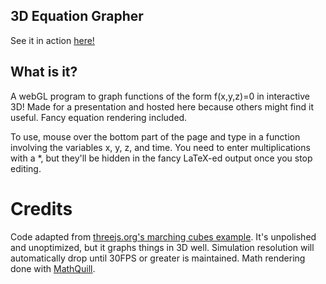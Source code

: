 ## 3D Equation Grapher

See it in action [here!](https://zsteinberg.github.io/3DGrapher)

## What is it?
A webGL program to graph functions of the form f(x,y,z)=0 in interactive 3D! Made for a presentation and hosted here because others might find it useful. Fancy equation rendering included.

To use, mouse over the bottom part of the page and type in a function involving the variables x, y, z, and time. You need to enter multiplications with a *, but they'll be hidden in the fancy LaTeX-ed output once you stop editing.

# Credits

Code adapted from [threejs.org's marching cubes example](https://threejs.org/examples/webgl_marchingcubes.html). It's unpolished and unoptimized, but it graphs things in 3D well. Simulation resolution will automatically drop until 30FPS or greater is maintained. Math rendering done with [MathQuill](https://mathquill.com).
